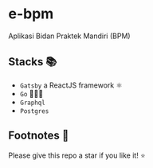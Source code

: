 # e-bpm

Aplikasi Bidan Praktek Mandiri (BPM)

## Stacks 📚

  - `Gatsby` a ReactJS framework ⚛️
  - `Go` 🚶🏼‍♂️
  - `Graphql`
  - `Postgres`

## Footnotes 🐾

Please give this repo a star if you like it! ⭐️
